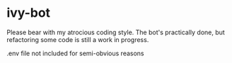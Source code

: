 # ivy-bot
Please bear with my atrocious coding style. The bot's practically done, but refactoring some code is still a work in progress.

.env file not included for semi-obvious reasons
